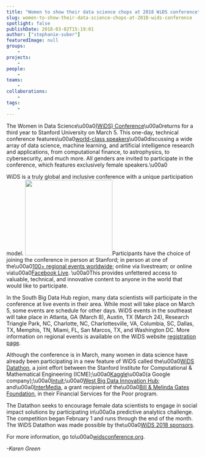 ```yaml
---
title: "Women to show their data science chops at 2018 WiDS conference"
slug: women-to-show-their-data-science-chops-at-2018-wids-conference
spotlight: false
publishDate: 2018-03-02T15:19:01
author: ["stephanie-suber"]
featuredImage: null
groups:
    - 
projects:
    - 
people:
    - 
teams: 
    - 
collaborations:
    - 
tags:
    - 
---
```

<p>The Women in Data Science\u00a0<a href="http://widsconference.org/">(WiDS) Conference</a>\u00a0returns for a third year to Stanford University on March 5. This one-day, technical conference features\u00a0<a href="http://www.widsconference.org/speakers.html">world-class speakers</a>\u00a0discussing a wide array of data science, machine learning, and artificial intelligence research and applications, from computational finance, to astrophysics, to cybersecurity, and much more. All genders are invited to participate in the conference, which features exclusively female speakers.\u00a0<!--more--></p>
<p>WiDS is a truly global and inclusive conference with a unique participation model. <img class="alignright wp-image-17432" src="https://renci.org/wp-content/uploads/2018/03/wids-logo-stacked-stanford-preferred.jpg" alt="" width="229" height="198" />Participants have the choice of joining the conference in person at Stanford; in person at one of the\u00a0<a href="http://www.widsconference.org/register.html">100+ regional events worldwide</a>; online via livestream; or online via\u00a0<a href="http://facebook.com/wids2018">Facebook Live</a>. \u00a0This provides unfettered access to valuable, technical, and innovative content to anyone in the world that would like to participate.</p>
<p>In the South Big Data Hub region, many data scientists will participate in the conference at live events in their area. While most will take place on March 5, some events are schedule for other days. WiDS events in the southeast will take place in Atlanta, GA (March 8), Austin, TX (March 24), Research Triangle Park, NC, Charlotte, NC, Charlottesville, VA, Columbia, SC, Dallas, TX, Memphis, TN, Miami, FL, San Marcos, TX, and Washington DC. More information on regional events is available on the WiDS website <a href="http://www.widsconference.org/register.html">registration page</a>.</p>
<p>Although the conference is in March, many women in data science have already been participating in a new feature of WiDS called the\u00a0<a href="http://widsconference.org/datathon.html">WiDS Datathon</a>, a joint effort between the Stanford Institute for Computational &amp; Mathematical Engineering (ICME);\u00a0<a href="http://kaggle.com/">Kaggle</a>\u00a0(a Google company);\u00a0<a href="http://intuit.com/">Intuit;</a>\u00a0<a href="http://westbigdatahub.org/">West Big Data Innovation Hub</a>; and\u00a0<a href="http://intermedia.org/">InterMedia</a>, a grant recipient of the\u00a0<a href="http://gatesfoundation.org/">Bill &amp; Melinda Gates Foundation</a>, in their Financial Services for the Poor program.</p>
<p>The Datathon seeks to encourage female data scientists to engage in social impact solutions by participating in\u00a0a predictive analytics challenge. The competition began February 1 and runs through the end of the month. The WiDS Datathon was made possible by the\u00a0<a href="http://www.widsconference.org/sponsors.html">WiDS 2018 sponsors</a>.</p>
<p>For more information, go to\u00a0<a href="http://widsconference.org">widsconference.org</a>.</p>
<p><em>-Karen Green</em></p>
<!-- AddThis Advanced Settings generic via filter on the_content --><!-- AddThis Share Buttons generic via filter on the_content -->
